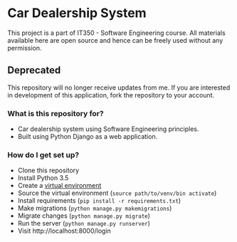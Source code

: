 # Car Dealership System #

This project is a part of IT350 - Software Engineering course. All materials available here are open source and hence can be freely used without any permission.

## Deprecated
This repository will no longer receive updates from me. If you are interested in development of this application, fork the repository to your account. 

### What is this repository for? ###
* Car dealership system using Software Engineering principles.
* Built using Python Django as a web application.

### How do I get set up? ###

* Clone this repository
* Install Python 3.5
* Create a [virtual environment](https://docs.python.org/3/library/venv.html)
* Source the virtual environment (`source path/to/venv/bin activate`)
* Install requirements (`pip install -r requirements.txt`)
* Make migrations (`python manage.py makemigrations`)
* Migrate changes (`python manage.py migrate`)
* Run the server (`python manage.py runserver`)
* Visit http://localhost:8000/login

